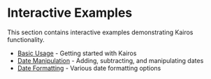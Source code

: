 # Interactive Examples

This section contains interactive examples demonstrating Kairos functionality.

- [Basic Usage](examples/basic-usage.md) - Getting started with Kairos
- [Date Manipulation](examples/date-manipulation.md) - Adding, subtracting, and manipulating dates
- [Date Formatting](examples/formatting.md) - Various date formatting options
